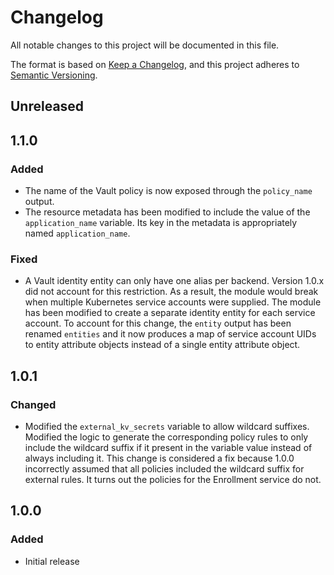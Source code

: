 # Changelog

All notable changes to this project will be documented in this file.

The format is based on [Keep a Changelog](https://keepachangelog.com/en/1.0.0/),
and this project adheres to [Semantic Versioning](https://semver.org/spec/v2.0.0.html).

## Unreleased

## 1.1.0

### Added

- The name of the Vault policy is now exposed through the `policy_name` output.
- The resource metadata has been modified to include the value of the `application_name` variable.  Its key in the metadata is appropriately named `application_name`.

### Fixed

- A Vault identity entity can only have one alias per backend.  Version 1.0.x did not account for this restriction.  As a result, the module would break when multiple Kubernetes service accounts were supplied.  The module has been modified to create a separate identity entity for each service account.  To account for this change, the `entity` output has been renamed `entities` and it now produces a map of service account UIDs to entity attribute objects instead of a single entity attribute object.

## 1.0.1

### Changed

- Modified the `external_kv_secrets` variable to allow wildcard suffixes.  Modified the logic to generate the corresponding policy rules to only include the wildcard suffix if it present in the variable value instead of always including it.  This change is considered a fix because 1.0.0 incorrectly assumed that all policies included the wildcard suffix for external rules.  It turns out the policies for the Enrollment service do not.

## 1.0.0

### Added

- Initial release
